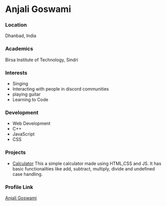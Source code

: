 # Anjali Goswami

### Location

Dhanbad, India

### Academics

Birsa Institute of Technology, Sindri

### Interests

- Singing
- Interacting with people in discord communities
- playing guitar
- Learning to Code

### Development

- Web Development
- C++
- JavaScript
- CSS


### Projects

- [Calculator](https://sunny-piroshki-d16c53.netlify.app/) 
This a simple calculator made using HTML,CSS and JS. It has basic functionalities like add, subtract, multiply, divide and undefined case handling.

### Profile Link

[Anjali Goswami](https://github.com/anjaligoswami)